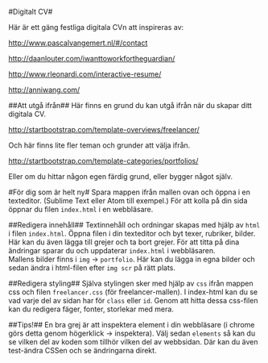 #Digitalt CV#

Här är ett gäng festliga digitala CVn att inspireras av: 

http://www.pascalvangemert.nl/#/contact

http://daanlouter.com/iwanttoworkfortheguardian/

http://www.rleonardi.com/interactive-resume/

http://anniwang.com/

##Att utgå ifrån##
Här finns en grund du kan utgå ifrån när du skapar ditt digitala CV.

http://startbootstrap.com/template-overviews/freelancer/

Och här finns lite fler teman och grunder att välja ifrån. 

http://startbootstrap.com/template-categories/portfolios/

Eller om du hittar någon egen färdig grund, eller bygger något själv.

#För dig som är helt ny#
Spara mappen ifrån mallen ovan och öppna i en texteditor. (Sublime Text eller Atom till exempel.) För att kolla på din sida öppnar du filen `index.html` i en webbläsare.

##Redigera innehåll##
Textinnehåll och ordningar skapas med hjälp av `html` i filen `index.html`. 
Öppna filen i din texteditor och byt texer, rubriker, bilder. Här kan du även lägga till grejer och ta bort grejer. För att titta på dina ändringar sparar du och uppdaterar `index.html` i webbläsaren.  
Mallens bilder finns i `img` -> `portfolio`. Här kan du lägga in egna bilder och sedan ändra i html-filen efter `img scr` på rätt plats. 

##Redigera styling##
Själva stylingen sker med hjälp av `css` ifrån mappen css och filen `freelancer.css` (för freelancer-mallen). 
I index-html kan du se vad varje del av sidan har för `class` eller `id`. Genom att hitta dessa css-filen kan du redigera fäger, fonter, storlekar med mera. 

##Tips!##
En bra grej är att inspektera element i din webbläsare (i chrome görs detta genom högerklick -> inspektera). Välj sedan `elements` så kan du se vilken del av koden som tillhör vilken del av webbsidan. Där kan du även test-ändra CSSen och se ändringarna direkt.
